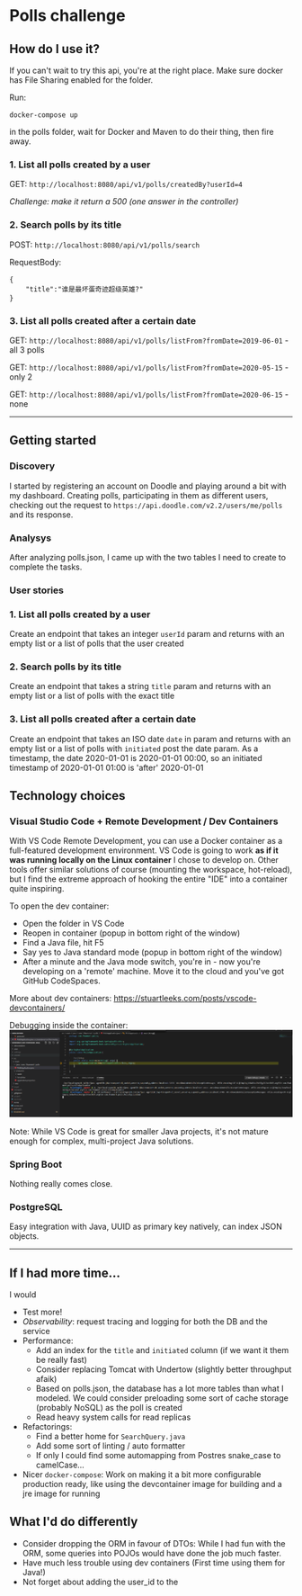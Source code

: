 # Polls challenge

## How do I use it?
If you can't wait to try this api, you're at the right place.
Make sure docker has File Sharing enabled for the folder.

Run:
```
docker-compose up
```
in the polls folder, wait for Docker and Maven to do their thing, then fire away.

### 1. List all polls created by a user
GET: `http://localhost:8080/api/v1/polls/createdBy?userId=4`

_Challenge: make it return a 500 (one answer in the controller)_
### 2. Search polls by its title
POST: `http://localhost:8080/api/v1/polls/search`

RequestBody:
```
{
    "title":"谁是最坏蛋奇迹超级英雄?"
}
```
### 3. List all polls created after a certain date

GET: `http://localhost:8080/api/v1/polls/listFrom?fromDate=2019-06-01`   - all 3 polls

GET: `http://localhost:8080/api/v1/polls/listFrom?fromDate=2020-05-15`   - only 2

GET: `http://localhost:8080/api/v1/polls/listFrom?fromDate=2020-06-15`   - none
***
## Getting started

### Discovery
I started by registering an account on Doodle and playing around a bit with my dashboard. Creating polls, participating in them as different users, checking out the request to `https://api.doodle.com/v2.2/users/me/polls` and its response. 

### Analysys
After analyzing polls.json, I came up with the two tables I need to create to complete the tasks.

### User stories


### 1. List all polls created by a user
Create an endpoint that takes an integer `userId` param and returns with an empty list or a list of polls that the user created

### 2. Search polls by its title
Create an endpoint that takes a string `title` param and returns with an empty list or a list of polls with the exact title

### 3. List all polls created after a certain date
Create an endpoint that takes an ISO date `date` in param and returns with an empty list or a list of polls with `initiated` post the date param. 
As a timestamp, the date 2020-01-01 is 2020-01-01 00:00, so an initiated timestamp of 2020-01-01 01:00 is 'after' 2020-01-01

## Technology choices
### Visual Studio Code + Remote Development / Dev Containers
With VS Code Remote Development, you can use a Docker container as a full-featured development environment. VS Code is going to work **as if it was running locally on the Linux container** I chose to develop on. Other tools offer similar solutions of course (mounting the workspace, hot-reload), but I find the extreme approach of hooking the entire "IDE" into a container quite inspiring. 


To open the dev container:
- Open the folder in VS Code
- Reopen in container (popup in bottom right of the window)
- Find a Java file, hit F5
- Say yes to Java standard mode (popup in bottom right of the window)
- After a minute and the Java mode switch, you're in - now you're developing on a 'remote' machine. Move it to the cloud and you've got GitHub CodeSpaces.

More about dev containers: https://stuartleeks.com/posts/vscode-devcontainers/

Debugging inside the container:
![](images/2020-10-01-16-15-02.png)

Note: While VS Code is great for smaller Java projects, it's not mature enough for complex, multi-project Java solutions.

### Spring Boot
Nothing really comes close.

### PostgreSQL
Easy integration with Java, UUID as primary key natively, can index JSON objects.
***
## If I had more time...
I would 
- Test more!
- *Observability*: request tracing and logging for both the DB and the service
- Performance: 
  - Add an index for the `title` and `initiated` column (if we want it them be really fast)
  - Consider replacing Tomcat with Undertow (slightly better throughput afaik)
  - Based on polls.json, the database has a lot more tables than what I modeled. We could consider preloading some sort of cache storage (probably NoSQL) as the poll is created
  - Read heavy system calls for read replicas
- Refactorings: 
  - Find a better home for `SearchQuery.java`
  - Add some sort of linting / auto formatter
  - If only I could find some automapping from Postres snake_case to camelCase...
- Nicer `docker-compose`: Work on making it a bit more configurable production ready, like using the devcontainer image for building and a jre image for running
  
## What I'd do differently

- Consider dropping the ORM in favour of DTOs: While I had fun with the ORM, some queries into POJOs would have done the job much faster.
- Have much less trouble using dev containers (First time using them for Java!)
- Not forget about adding the user_id to the 
